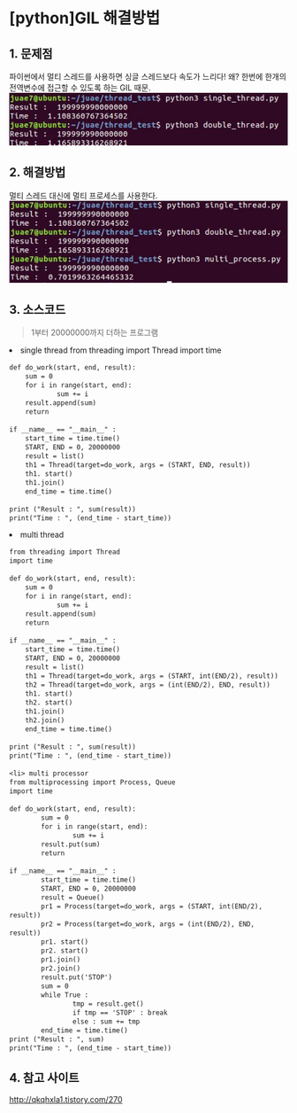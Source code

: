 # [python]GIL 해결방법

## 1. 문제점
파이썬에서 멀티 스레드를 사용하면 싱글 스레드보다 속도가 느리다!
왜? 한번에 한개의 전역변수에 접근할 수 있도록 하는 GIL 때문.
![GIL_problem](/image/python_thread_problem.JPG)

## 2. 해결방법
멀티 스레드 대신에 멀티 프로세스를 사용한다.
![GIL_solve](/image/python_thread_solve.JPG)

## 3. 소스코드
> 1부터 20000000까지 더하는 프로그램

<li> single thread
    from threading import Thread
    import time

    def do_work(start, end, result):
        sum = 0
        for i in range(start, end):
                sum += i
        result.append(sum)
        return

    if __name__ == "__main__" :
        start_time = time.time()
        START, END = 0, 20000000
        result = list()
        th1 = Thread(target=do_work, args = (START, END, result))
        th1. start()
        th1.join()
        end_time = time.time()

    print ("Result : ", sum(result))
    print("Time : ", (end_time - start_time))

<li> multi thread

    from threading import Thread
    import time

    def do_work(start, end, result):
        sum = 0
        for i in range(start, end):
                sum += i
        result.append(sum)
        return

    if __name__ == "__main__" :
        start_time = time.time()
        START, END = 0, 20000000
        result = list()
        th1 = Thread(target=do_work, args = (START, int(END/2), result))
        th2 = Thread(target=do_work, args = (int(END/2), END, result))
        th1. start()
        th2. start()
        th1.join()
        th2.join()
        end_time = time.time()

    print ("Result : ", sum(result))
    print("Time : ", (end_time - start_time))

    <li> multi processor
    from multiprocessing import Process, Queue
    import time

    def do_work(start, end, result):
            sum = 0
            for i in range(start, end):
                    sum += i
            result.put(sum)
            return

    if __name__ == "__main__" :
            start_time = time.time()
            START, END = 0, 20000000
            result = Queue()
            pr1 = Process(target=do_work, args = (START, int(END/2), result))
            pr2 = Process(target=do_work, args = (int(END/2), END, result))
            pr1. start()
            pr2. start()
            pr1.join()
            pr2.join()
            result.put('STOP')
            sum = 0
            while True :
                    tmp = result.get()
                    if tmp == 'STOP' : break
                    else : sum += tmp
            end_time = time.time()
    print ("Result : ", sum)
    print("Time : ", (end_time - start_time))


## 4. 참고 사이트
http://qkqhxla1.tistory.com/270
